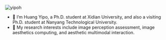   <a align="center"> <img src="https://komarev.com/ghpvc/?username=yipoh&label=Profile%20views&color=ce9927&style=flat" alt="yipoh" /> </a>

- :raising_hand: I’m Huang Yipo, a Ph.D. student at Xidian University, and also a visiting Ph.D. student at Nanyang Technological University.
- :art: My research interests include image perception assessment, image aesthetics computing, and aesthetic multimodal interaction.

<!---
yipoh/yipoh is a ✨ special ✨ repository because its `README.md` (this file) appears on your GitHub profile.
You can click the Preview link to take a look at your changes.

--->
